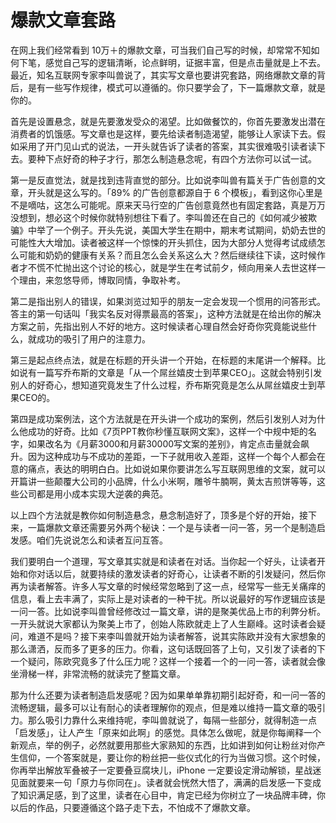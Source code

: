 # 爆款文章套路

在网上我们经常看到 10万＋的爆款文章，可当我们自己写的时候，却常常不知如何下笔，感觉自己写的逻辑清晰，论点鲜明，证据丰富，但是点击量就是上不去。最近，知名互联网专家李叫兽说了，其实写文章也要讲究套路，网络爆款文章的背后，是有一些写作规律，模式可以遵循的。你只要学会了，下一篇爆款文章，就是你的。

首先是设置悬念，就是先要激发受众的渴望。比如做餐饮的，你首先要激发出潜在消费者的饥饿感。写文章也是这样，要先给读者制造渴望，能够让人家读下去。假如采用了开门见山式的说法，一开头就告诉了读者的答案，其实很难吸引读者读下去。要种下点好奇的种子才行，那怎么制造悬念呢，有四个方法你可以试一试。

第一是反直觉法，就是找到违背直觉的部分。比如说李叫兽有篇关于广告创意的文章，开头就是这么写的。「89% 的广告创意都源自于 6 个模板」，看到这你心里是不是嘀咕，这怎么可能呢。原来天马行空的广告创意竟然也有固定套路，真是万万没想到，想必这个时候你就特别想往下看了。李叫兽还在自己的《如何减少被欺骗》中举了一个例子。开头先说，美国大学生在期中，期末考试期间，奶奶去世的可能性大大增加。读者被这样一个惊悚的开头抓住，因为大部分人觉得考试成绩怎么可能和奶奶的健康有关系？而且怎么会关系这么大？然后继续往下读，这时候作者才不慌不忙抛出这个讨论的核心，就是学生在考试前夕，倾向用亲人去世这样一个理由，来忽悠导师，博取同情，争取补考。

第二是指出别人的错误，如果浏览过知乎的朋友一定会发现一个惯用的问答形式。答主的第一句话叫「我实名反对得票最高的答案」，这种方法就是在给出你的解决方案之前，先指出别人不好的地方。这时候读者心理自然会好奇你究竟能说些什么，就成功的吸引了用户的注意力。

第三是起点终点法，就是在标题的开头讲一个开始，在标题的末尾讲一个解释。比如说有一篇写乔布斯的文章是「从一个屌丝嬉皮士到苹果CEO」。这就会特别引发别人的好奇心，想知道究竟发生了什么过程，乔布斯究竟是怎么从屌丝嬉皮士到苹果CEO的。

第四是成功案例法，这个方法就是在开头讲一个成功的案例，然后引发别人对为什么他成功的好奇。比如《7页PPT教你秒懂互联网文案》，这样一个中规中矩的名字，如果改名为《月薪3000和月薪30000写文案的差别》，肯定点击量就会飙升。因为这种成功与不成功的差距，一下子就用收入差距，这样一个每个人都会在意的痛点，表达的明明白白。比如说如果你要讲怎么写互联网思维的文案，就可以开篇讲一些颠覆大公司的小品牌，什么小米啊，雕爷牛腩啊，黄太吉煎饼等等，这些公司都是用小成本实现大逆袭的典范。

以上四个方法就是教你如何制造悬念，悬念制造好了，顶多是个好的开始，接下来，一篇爆款文章还需要另外两个秘诀：一个是与读者一问一答，另一个是制造启发感。咱们先说说怎么和读者互问互答。

我们要明白一个道理，写文章其实就是和读者在对话。当你起一个好头，让读者开始和你对话以后，就要持续的激发读者的好奇心，让读者不断的引发疑问，然后你再为读者解答。许多人写文章的时候经常忽略到了这一点，经常写一些无关痛痒的信息，看上去丰满了，实际上是对读者的一种干扰。所以说最好的写作逻辑应该是一问一答。比如说李叫兽曾经修改过一篇文章，讲的是聚美优品上市的利弊分析。一开头就说大家都认为聚美上市了，创始人陈欧就走上了人生巅峰。这时读者会疑问，难道不是吗？接下来李叫兽就开始为读者解答，说其实陈欧并没有大家想象的那么潇洒，反而多了更多的压力。你看，这句话既回答了上句，又引发了读者的下一个疑问，陈欧究竟多了什么压力呢？这样一个接着一个的一问一答，读者就会像坐滑梯一样，非常流畅的就读完了整篇文章。

那为什么还要为读者制造启发感呢？因为如果单单靠初期引起好奇，和一问一答的流畅逻辑，最多可以让有耐心的读者理解你的观点，但是难以维持一篇文章的吸引力。那么吸引力靠什么来维持呢，李叫兽就说了，每隔一些部分，就得制造一点「启发感」，让人产生「原来如此啊」的感觉。具体怎么做呢，就是你每阐释一个新观点，举的例子，必然就要用那些大家熟知的东西，比如讲到如何让粉丝对你产生信仰，一个答案就是，要让你的粉丝把一些仪式化的行为当做习惯。这个时候，你再举出解放军叠被子一定要叠豆腐块儿，iPhone 一定要设定滑动解锁，星战迷见面就要来一句「原力与你同在」。读者就会恍然大悟了，满满的启发感一下变成了知识满足感，到了这里，读者在心目中，肯定已经为你树立了一块品牌丰碑，你以后的作品，只要遵循这个路子走下去，不怕成不了爆款文章。
